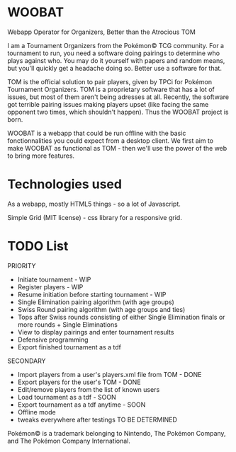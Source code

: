 WOOBAT
======
Webapp Operator for Organizers, Better than the Atrocious TOM

I am a Tournament Organizers from the Pokémon© TCG community. For a tournament to run, you need a software doing pairings to determine who plays against who. You may do it yourself with papers and random means, but you'll quickly get a headache doing so. Better use a software for that.

TOM is the official solution to pair players, given by TPCi for Pokémon Tournament Organizers. TOM is a proprietary software that has a lot of issues, but most of them aren't being adresses at all. Recently, the software got terrible pairing issues making players upset (like facing the same opponent two times, which shouldn't happen). Thus the WOOBAT project is born.

WOOBAT is a webapp that could be run offline with the basic fonctionnalities you could expect from a desktop client. We first aim to make WOOBAT as functional as TOM - then we'll use the power of the web to bring more features.

Technologies used
======
As a webapp, mostly HTML5 things - so a lot of Javascript.

Simple Grid (MIT license) - css library for a responsive grid.

TODO List
======
PRIORITY
* Initiate tournament - WIP
* Register players - WIP
* Resume initiation before starting tournament - WIP
* Single Elimination pairing algorithm (with age groups)
* Swiss Round pairing algorithm (with age groups and ties)
* Tops after Swiss rounds consisting of either Single Elimination finals or more rounds + Single Eliminations
* View to display pairings and enter tournament results
* Defensive programming
* Export finished tournament as a tdf

SECONDARY
* Import players from a user's players.xml file from TOM - DONE
* Export players for the user's TOM - DONE
* Edit/remove players from the list of known users
* Load tournament as a tdf - SOON
* Export tournament as a tdf anytime - SOON
* Offline mode
* tweaks everywhere after testings TO BE DETERMINED


Pokémon© is a trademark belonging to Nintendo, The Pokémon Company, and The Pokémon Company International. 
